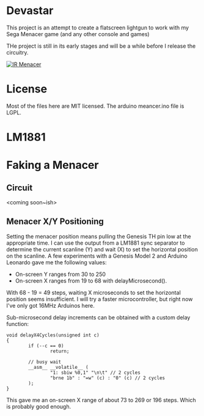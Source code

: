 # Devastar
This project is an attempt to create a flatscreen lightgun to work with my Sega Menacer game (and any other console and games)

THe project is still in its early stages and will be a while before I release the circuitry.  

[![IR Menacer](https://img.youtube.com/vi/hTlZYFlo4qI/0.jpg)](https://www.youtube.com/watch?v=hTlZYFlo4qI)


# License 
Most of the files here are MIT licensed.  The arduino meancer.ino file is LGPL.

# LM1881
<coming soon> 

# Faking a Menacer
## Circuit
<coming soon~ish> 

## Menacer X/Y Positioning
Setting the menacer position means pulling the Genesis TH pin low at the appropriate time.  I can use
the output from a LM1881 sync separator to determine the current scanline (Y) and wait (X) to
set the horizontal position on the scanline.   A few experiments with a Genesis 
Model 2 and Arduino Leonardo gave me the following values:

* On-screen Y ranges from 30 to 250
* On-screen X ranges from 19 to 68 with delayMicrosecond().

With 68 - 19 = 49 steps, waiting X microseconds to set the horizontal position
seems insufficient.  I will try a faster microcontroller, but right now I've only
got 16MHz Arduinos here.


Sub-microsecond delay increments can be obtained with a custom delay function:
~~~
void delayX4Cycles(unsigned int c)
{
        if (--c == 0)
                return;

        // busy wait
        __asm__ __volatile__ (
                "1: sbiw %0,1" "\n\t" // 2 cycles
                "brne 1b" : "=w" (c) : "0" (c) // 2 cycles
        );
}
~~~

This gave me an on-screen X range of about 73 to 269 or 196 steps.  Which
is probably good enough.




